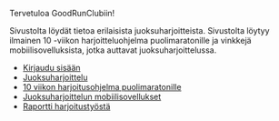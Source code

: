 Tervetuloa GoodRunClubiin!

Sivustolta löydät tietoa erilaisista juoksuharjoitteista. 
Sivustolta löytyy ilmainen 10 -viikon harjoitteluohjelma puolimaratonille ja vinkkejä mobiilisovelluksista, jotka auttavat juoksuharjoittelussa. 

- [Kirjaudu sisään](login/index.html)
- [Juoksuharjoittelu](about.md)
- [10 viikon harjoitusohjelma puolimaratonille](plan.md)
- [Juoksuharjoittelun mobiilisovellukset](apps.md)
- [Raportti harjoitustyöstä](raportti.md)
